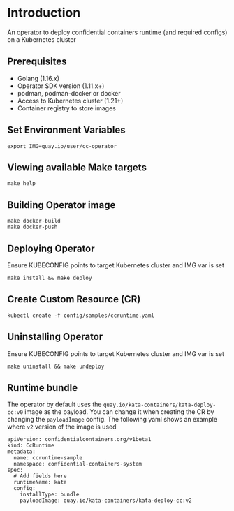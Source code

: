 # Introduction
An operator to deploy confidential containers runtime (and required configs) on a Kubernetes cluster

## Prerequisites
- Golang (1.16.x)
- Operator SDK version (1.11.x+)
- podman, podman-docker or docker
- Access to Kubernetes cluster (1.21+)
- Container registry to store images


## Set Environment Variables
```
export IMG=quay.io/user/cc-operator
```

## Viewing available Make targets
```
make help
```

## Building Operator image
```
make docker-build
make docker-push
```

## Deploying Operator

Ensure KUBECONFIG points to target Kubernetes cluster and IMG var is set
```
make install && make deploy
```

## Create Custom Resource (CR)
```
kubectl create -f config/samples/ccruntime.yaml
```

## Uninstalling Operator

Ensure KUBECONFIG points to target Kubernetes cluster and IMG var is set
```
make uninstall && make undeploy
```

## Runtime bundle

The operator by default uses the `quay.io/kata-containers/kata-deploy-cc:v0` image
as the payload.
You can change it when creating the CR by changing the `payloadImage` config.
The following yaml shows an example where `v2` version of the image is used
```
apiVersion: confidentialcontainers.org/v1beta1
kind: CcRuntime
metadata:
  name: ccruntime-sample
  namespace: confidential-containers-system
spec:
  # Add fields here
  runtimeName: kata
  config:
    installType: bundle
    payloadImage: quay.io/kata-containers/kata-deploy-cc:v2
```

